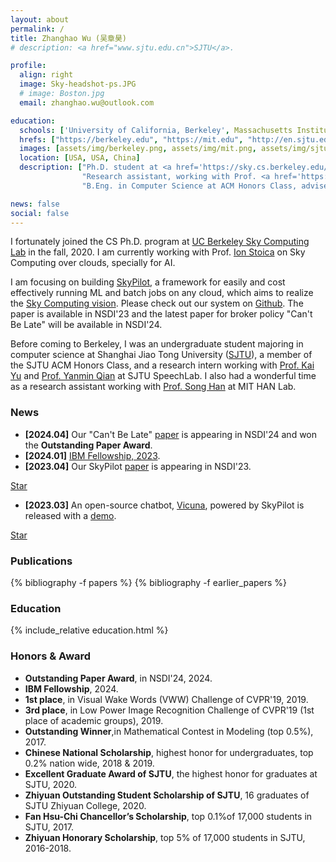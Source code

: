 ```yaml
---
layout: about
permalink: /
title: Zhanghao Wu (吴章昊)
# description: <a href="www.sjtu.edu.cn">SJTU</a>.

profile:
  align: right
  image: Sky-headshot-ps.JPG
  # image: Boston.jpg
  email: zhanghao.wu@outlook.com

education:
  schools: ['University of California, Berkeley', Massachusetts Institute Technology, Shanghai Jiao Tong University]
  hrefs: ["https://berkeley.edu", "https://mit.edu", "http://en.sjtu.edu.cn"]
  images: [assets/img/berkeley.png, assets/img/mit.png, assets/img/sjtu.png]
  location: [USA, USA, China]
  description: ["Ph.D. student at <a href='https://sky.cs.berkeley.edu/'>Sky Computing Lab</a> (aka RISELab, AMPLab). Aug. 2020 - Present",
                "Research assistant, working with Prof. <a href='https://songhan.mit.edu'>Song Han</a>. Jul. 2019 - Jan. 2020.",
                "B.Eng. in Computer Science at ACM Honors Class, advised by <a href='http://www.cs.sjtu.edu.cn/en/PeopleDetail.aspx?id=140'>Yong Yu</a>. Sep. 2016 - Jun. 2020."]

news: false
social: false
---
```


I fortunately joined the CS Ph.D. program at [UC Berkeley Sky Computing Lab](https://sky.cs.berkeley.edu/) in the fall, 2020. I am currently working with Prof. [Ion Stoica](http://people.eecs.berkeley.edu/~istoica/) on Sky Computing over clouds, specially for AI. 

I am focusing on building [SkyPilot](https://skypilot.readthedocs.io/en/latest/), a framework for easily and cost effectively running ML and batch jobs on any cloud, which aims to realize the [Sky Computing vision](https://sigops.org/s/conferences/hotos/2021/papers/hotos21-s02-stoica.pdf). Please check out our system on [Github](https://github.com/skypilot-org/skypilot). The paper is available in NSDI'23 and the latest paper for broker policy "Can't Be Late" will be available in NSDI'24.

Before coming to Berkeley, I was an undergraduate student majoring in computer science at Shanghai Jiao Tong University ([SJTU](http://en.sjtu.edu.cn/)), a member of the SJTU ACM Honors Class, and a research intern working with [Prof. Kai Yu](https://speechlab.sjtu.edu.cn/members/kai_yu) and [Prof. Yanmin Qian](https://speechlab.sjtu.edu.cn/members/yanmin_qian) at SJTU SpeechLab. I also had a wonderful time as a research assistant working with [Prof. Song Han](https://songhan.mit.edu) at MIT HAN Lab.

<!-- My research interests lie in **efficient deep learning**, especially for **natural language processing** and **speech**, and **system**. -->



### News

* **[2024.04]** Our "Can't Be Late" [paper](https://www.usenix.org/system/files/nsdi24-wu-zhanghao.pdf) is appearing in NSDI'24 and won the **Outstanding Paper Award**.
* **[2024.01]** [IBM Fellowship, 2023](https://research.ibm.com/university/awards/fellowships-awardees.html).
* **[2023.04]** Our SkyPilot [paper](https://www.usenix.org/conference/nsdi23/presentation/yang-zongheng) is appearing in NSDI'23.
<!-- Place this tag where you want the button to render. -->
<a class="github-button" href="https://github.com/skypilot-org/skypilot" data-show-count="true" aria-label="Star skypilot-org/skypilot on GitHub">Star</a>
* **[2023.03]** An open-source chatbot, [Vicuna](https://vicuna.lmsys.org), powered by SkyPilot is released with a [demo](https://chat.lmsys.org). 
<!-- Place this tag where you want the button to render. -->
<a class="github-button" href="https://github.com/lm-sys/FastChat" data-show-count="true" aria-label="Star lm-sys/FastChat on GitHub">Star</a>

### Publications
{% bibliography -f papers %}
{% bibliography -f earlier_papers %}

### Education

{% include_relative education.html %}



### Honors & Award
* **Outstanding Paper Award**, in NSDI'24, 2024.
* **IBM Fellowship**, 2024.
* **1st place**, in Visual Wake Words (VWW) Challenge of CVPR'19, 2019.
* **3rd place**, in Low Power Image Recognition Challenge of CVPR'19 (1st place of academic groups), 2019.
* **Outstanding Winner**,in Mathematical Contest in Modeling (top 0.5%), 2017.
* **Chinese National Scholarship**, highest honor for undergraduates, top 0.2% nation wide, 2018 & 2019.
* **Excellent Graduate Award of SJTU**, the highest honor for graduates at SJTU, 2020.
* **Zhiyuan Outstanding Student Scholarship of SJTU**, 16 graduates of SJTU Zhiyuan College, 2020.
* **Fan Hsu-Chi Chancellor’s Scholarship**, top 0.1%of 17,000 students in SJTU, 2017.
* **Zhiyuan Honorary Scholarship**, top 5% of 17,000 students in SJTU, 2016-2018.

